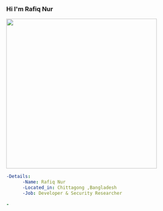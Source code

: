 ### Hi I'm Rafiq Nur

<img align='center' src='https://i.postimg.cc/Jz3y25Xf/IMG-20220624-004017-059.jpg' width='400"'>


```yaml
-Details:
      -Name: Rafiq Nur 
      -Located_in: Chittagong ,Bangladesh
      -Job: Developer & Security Researcher
      
-

```
